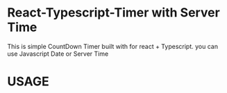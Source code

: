 # React-Typescript-Timer with Server Time
This is simple CountDown Timer built with for react + Typescript.
you can use Javascript Date or Server Time

# USAGE
<CountdownTimerComponent startDate={item.serverTime} endDate={item.createDate} />

